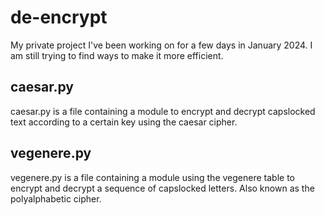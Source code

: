 # de-encrypt
My private project I've been working on for a few days in January 2024. I am still trying to find ways to make it more efficient.

## caesar.py
caesar.py is a file containing a module to encrypt and decrypt capslocked text according to a certain key using the caesar cipher.

## vegenere.py
vegenere.py is a file containing a module using the vegenere table to encrypt and decrypt a sequence of capslocked letters. Also known as the polyalphabetic cipher.
